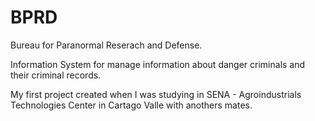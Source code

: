 # BPRD

Bureau for Paranormal Reserach and Defense.

Information System for manage information about danger criminals and their criminal records. 

My first project created when I was studying in SENA - Agroindustrials Technologies Center in Cartago Valle with anothers mates. 
